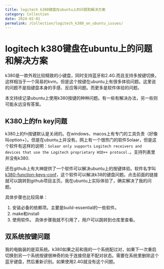 ```yaml
---
title: logitech k380键盘在ubuntu上的问题和解决方案
category: Collection
date: 2024-02-01
permalink: /Collection/logitech_k380_on_ubuntu_issues/
---
```


# logitech k380键盘在ubuntu上的问题和解决方案
k380是一款外观比较精致的小键盘，同时支持蓝牙和2.4G.而且支持多按键切换，这样相当于一个简易的kvm。但是这个按键在ubuntu上有很多体验问题。这里说的问题不是指键盘本身的手感、反应等问题。而更多是软件体验的问题。

本文持续记录ubuntu上使用k380按键的种种问题。有一些有解决办法，另一些则可能永远没有答案。

## K380上的fn key问题
k380上的fn按键默认是关闭的。在windows、macos上有专门的工具负责（好像叫option+）。但是在ubuntu上并没有。网上有一个很热门的软件Solaar，但是这个软件有这样的说明：`Solaar only supports Logitech receivers and devices that use the Logitech proprietary HID++ protocol.`。支持列表里并没有k380.

还在github上有大神提供了一个软件可以解决ubuntu上的按键体验。软件名字叫[k380-function-keys-conf](https://github.com/jergusg/k380-function-keys-conf)，这个软件可以解决k38的键盘问题。点击前面的链接就可以跳转到github项目主页。我在ubuntu上实际体验了，确实解决了我的问题。

具体步骤也比较简单：
1. 安装必备的依赖项。主要是build-essential的一些软件。
2. make和install
3. 使用软件。
具体步骤我就不引用了，用户可以跳转到仓库里查看。

## 双系统按键问题
我的电脑装的是双系统。k380如果之前和我的一个系统配过对，如果下一次重启切换到另一个系统按键很神奇的处于连接但是不配对状态。需要在系统里删除这个蓝牙键盘，然后重新识别。如果使用2.4G就没有这个问题。


